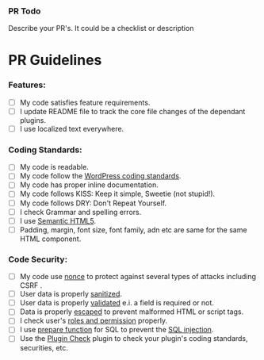 ### PR Todo
Describe your PR's. It could be a checklist or description

# PR Guidelines

### Features:

* [ ] My code satisfies feature requirements.
* [ ] I update README file to track the core file changes of the dependant plugins.
* [ ] I use localized text everywhere.

### Coding Standards:
* [ ] My code is readable.
* [ ] My code follow the [WordPress coding standards](https://make.wordpress.org/core/handbook/best-practices/coding-standards/).
* [ ] My code has proper inline documentation.
* [ ] My code follows KISS: Keep it simple, Sweetie (not stupid!).
* [ ] My code follows DRY: Don't Repeat Yourself.
* [ ] I check Grammar and spelling errors.
* [ ] I use [Semantic HTML5](https://www.semrush.com/blog/semantic-html5-guide/#types-of-html-semantic-tags).
* [ ] Padding, margin, font size, font family, adn etc are same for the same HTML component.

### Code Security:
* [ ] My code use [nonce](https://developer.wordpress.org/apis/security/nonces/) to  protect against several types of attacks including CSRF .
* [ ] User data is properly [sanitized](https://developer.wordpress.org/apis/security/sanitizing/).
* [ ] User data is properly [validated](https://developer.wordpress.org/apis/security/data-validation/) e.i. a field is required or not.
* [ ] Data is properly [escaped](https://developer.wordpress.org/apis/security/escaping/) to prevent malformed HTML or script tags.
* [ ] I check  user's [roles and permission](https://developer.wordpress.org/apis/security/user-roles-and-capabilities/) properly.
* [ ] I use [prepare function](https://developer.wordpress.org/reference/classes/wpdb/prepare/) for SQL to prevent the [SQL injection](https://developer.wordpress.org/apis/security/common-vulnerabilities/#sql-injection).
* [ ] Use the  [Plugin Check](https://wordpress.org/plugins/plugin-check/) plugin to check your plugin's coding standards, securities, etc.